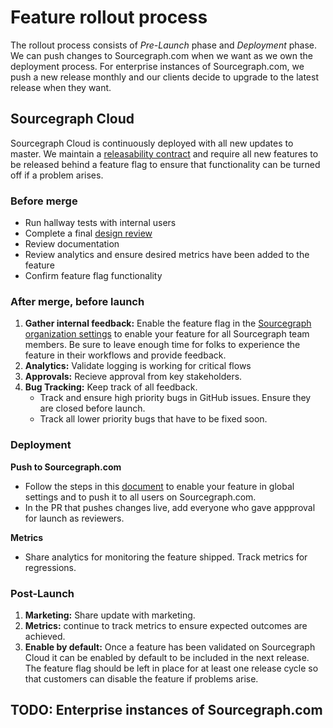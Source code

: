 # Feature rollout process

The rollout process consists of *Pre-Launch* phase and *Deployment* phase. We can push changes to Sourcegraph.com when we
want as we own the deployment process. For enterprise instances of Sourcegraph.com, we push a new release monthly and our
clients decide to upgrade to the latest release when they want.

## Sourcegraph Cloud

Sourcegraph Cloud is continuously deployed with all new updates to master. We maintain a [releasability contract](../engineering/continuous_releasability.md) and require all new features to be released behind a feature flag to ensure that functionality can be turned off if a problem arises.

### Before merge

- Run hallway tests with internal users
- Complete a final [design review](design/design_process.md#final-review)
- Review documentation
- Review analytics and ensure desired metrics have been added to the feature
- Confirm feature flag functionality

### After merge, before launch

1. **Gather internal feedback:** Enable the feature flag in the [Sourcegraph organization settings](https://sourcegraph.com/organizations/sourcegraph/settings) to enable your feature for all Sourcegraph team members. Be sure to leave enough time for folks to experience the feature in their workflows and provide feedback.
1. **Analytics:** Validate logging is working for critical flows
1. **Approvals:** Recieve approval from key stakeholders.
1. **Bug Tracking:** Keep track of all feedback.
   - Track and ensure high priority bugs in GitHub issues. Ensure they are closed before launch.
   - Track all lower priority bugs that have to be fixed soon.

### Deployment
**Push to Sourcegraph.com**
- Follow the steps in this [document](https://about.sourcegraph.com/handbook/engineering/distribution/update_sourcegraph_website) to enable your feature in global settings and to push it to all users on Sourcegraph.com.
- In the PR that pushes changes live, add everyone who gave appproval for launch as reviewers.

**Metrics**
- Share analytics for monitoring the feature shipped. Track metrics for regressions. 

### Post-Launch

1. **Marketing:** Share update with marketing.
1. **Metrics:** continue to track metrics to ensure expected outcomes are achieved.
1. **Enable by default:** Once a feature has been validated on Sourcegraph Cloud it can be enabled by default to be included in the next release. The feature flag should be left in place for at least one release cycle so that customers can disable the feature if problems arise.

## TODO: Enterprise instances of Sourcegraph.com
